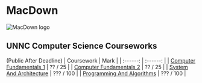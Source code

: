 # MacDown

![MacDown logo](http://macdown.uranusjr.com/static/images/logo-160.png)

## UNNC Computer Science Courseworks
(Public After Deadline)
| Coursework | Mark |
| :------: | :------: |
| [Computer Fundamentals 1](https://github.com/imaginebreake/Academic-Courseworks-Public/tree/master/cf_cw1) | ?? / 25 |
| [Computer Fundamentals 2](https://github.com/imaginebreake/Academic-Courseworks-Public/tree/master/cf_cw2) | ?? / 25 |
| [System And Architecture](https://github.com/imaginebreake/Academic-Courseworks-Public/tree/master/sys_arch_cw) | ??? / 100 |
| [Programming And Algorithms](https://github.com/imaginebreake/Academic-Courseworks-Public/tree/master/pga_cw4) | ??? / 100 |
